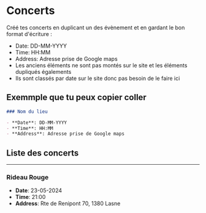 # Concerts
Créé tes concerts en duplicant un des évènement et en gardant le bon format d'écriture :

- Date: DD-MM-YYYY
- Time: HH:MM
- Address: Adresse prise de Google maps
- Les anciens éléments ne sont pas montés sur le site et les éléments dupliqués égalements
- Ils sont classés par date sur le site donc pas besoin de le faire ici
  
## Exemmple que tu peux copier coller

<!-- as code -->
```markdown
### Nom du lieu

- **Date**: DD-MM-YYYY
- **Time**: HH:MM
- **Address**: Adresse prise de Google maps
```

## Liste des concerts
  
---

### Rideau Rouge

- **Date**: 23-05-2024
- **Time**: 21:00
- **Address**: Rte de Renipont 70, 1380 Lasne
